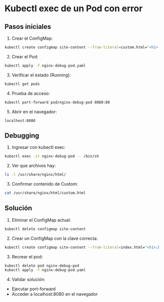 # Kubectl exec de un Pod con error

## Pasos iniciales
1. Crear el ConfigMap:
```bash
kubectl create configmap site-content --from-literal=custom.html="<h1>¡Bienvenido a mi sitio personalizado!</h1>"
```

2. Crear el Pod:
```bash
kubectl apply -f nginx-debug-pod.yaml
```

3. Verificar el estado (Running):
```bash
kubectl get pods
```

4. Prueba de acceso:
```bash
kubectl port-forward pod/nginx-debug-pod 8080:80
```

5. Abrir en el navegador: 
```
localhost:8080
```

## Debugging
1. Ingresar con kubectl exec:
```bash
kubectl exec -it nginx-debug-pod -- /bin/sh
```

2. Ver que archivos hay:
```bash
ls -l /usr/share/nginx/html/
```

3. Confirmar contenido de Custom:
```bash
cat /usr/share/nginx/html/custom.html
```

## Solución
1. Eliminar el ConfigMap actual:
```bash
kubectl delete configmap site-content
```

2. Crear un ConfigMap con la clave correcta:
```bash
kubectl create configmap site-content --from-literal=index.html="<h1>¡Bienvenido a mi sitio personalizado!</h1>"
```

3. Recrear el pod:
```bash
kubectl delete pod nginx-debug-pod
kubectl apply -f nginx-debug-pod.yaml
```

4. Validar solución:
- Ejecutar port-forward
- Acceder a localhost:8080 en el navegador